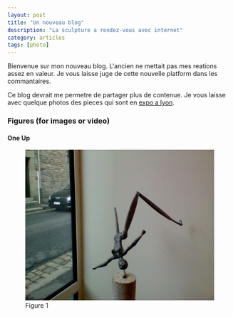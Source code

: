 ```yaml
---
layout: post
title: "Un nouveau blog"
description: "La sculpture a rendez-vous avec internet"
category: articles
tags: [photo]
---
```


Bienvenue sur mon nouveau blog.
L'ancien ne mettait pas mes reations assez en valeur.
Je vous laisse juge de cette nouvelle platform dans les commantaires.

Ce blog devrait me permetre de partager plus de contenue.
Je vous laisse avec quelque photos des pieces qui sont en [expo a lyon](https://www.facebook.com/pages/GALERIE-33/111290228977484?hc_location=timeline).

### Figures (for images or video)

#### One Up

<figure>
  <img src="/images/CIMG0112.jpg">
  <figcaption>Figure 1</figcaption>
</figure>

